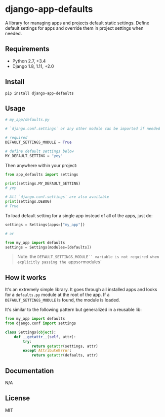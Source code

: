 # django-app-defaults

A library for managing apps and projects default static settings.
Define default settings for apps and override them in project settings when needed.

## Requirements

* Python 2.7, +3.4
* Django 1.8, 1.11, +2.0

## Install

```
pip install django-app-defaults
```

## Usage

```python
# my_app/defaults.py

# `django.conf.settings` or any other module can be imported if needed

# required
DEFAULT_SETTINGS_MODULE = True

# define default settings below
MY_DEFAULT_SETTING = "yey"
```

Then anywhere within your project:

```python
from app_defaults import settings

print(settings.MY_DEFAULT_SETTING)
# yey

# All `django.conf.settings` are also available
print(settings.DEBUG)
# True
```

To load default setting for a single app instead of all of the apps, just do:

```python
settings = Settings(apps=["my_app"])

# or

from my_app import defaults
settings = Settings(modules=[defaults])
```

> Note: the `DEFAULT_SETTINGS_MODULE`` variable is not required
> when explicitly passing the `apps` or `modules`

## How it works

It's an extremely simple library. It goes through all installed apps and
looks for a `defaults.py` module at the root of the app. If a `DEFAULT_SETTINGS_MODULE`
is found, the module is loaded.

It's similar to the following pattern but generalized in a reusable lib:

```python
from my_app import defaults
from django.conf import settings

class Settings(object):
    def __getattr__(self, attr):
        try:
            return getattr(settings, attr)
        except AttributeError:
            return getattr(defaults, attr)
```

## Documentation

N/A

## License

MIT
